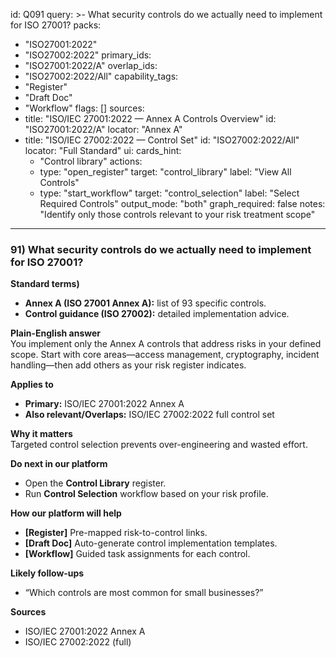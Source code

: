 id: Q091
query: >-
  What security controls do we actually need to implement for ISO 27001?
packs:
  - "ISO27001:2022"
  - "ISO27002:2022"
primary_ids:
  - "ISO27001:2022/A"
overlap_ids:
  - "ISO27002:2022/All"
capability_tags:
  - "Register"
  - "Draft Doc"
  - "Workflow"
flags: []
sources:
  - title: "ISO/IEC 27001:2022 — Annex A Controls Overview"
    id: "ISO27001:2022/A"
    locator: "Annex A"
  - title: "ISO/IEC 27002:2022 — Control Set"
    id: "ISO27002:2022/All"
    locator: "Full Standard"
ui:
  cards_hint:
    - "Control library"
  actions:
    - type: "open_register"
      target: "control_library"
      label: "View All Controls"
    - type: "start_workflow"
      target: "control_selection"
      label: "Select Required Controls"
output_mode: "both"
graph_required: false
notes: "Identify only those controls relevant to your risk treatment scope"
---
### 91) What security controls do we actually need to implement for ISO 27001?

**Standard terms)**  
- **Annex A (ISO 27001 Annex A):** list of 93 specific controls.  
- **Control guidance (ISO 27002):** detailed implementation advice.

**Plain-English answer**  
You implement only the Annex A controls that address risks in your defined scope. Start with core areas—access management, cryptography, incident handling—then add others as your risk register indicates.

**Applies to**  
- **Primary:** ISO/IEC 27001:2022 Annex A  
- **Also relevant/Overlaps:** ISO/IEC 27002:2022 full control set

**Why it matters**  
Targeted control selection prevents over-engineering and wasted effort.

**Do next in our platform**  
- Open the **Control Library** register.  
- Run **Control Selection** workflow based on your risk profile.

**How our platform will help**  
- **[Register]** Pre-mapped risk-to-control links.  
- **[Draft Doc]** Auto-generate control implementation templates.  
- **[Workflow]** Guided task assignments for each control.

**Likely follow-ups**  
- “Which controls are most common for small businesses?”  

**Sources**  
- ISO/IEC 27001:2022 Annex A  
- ISO/IEC 27002:2022 (full)
